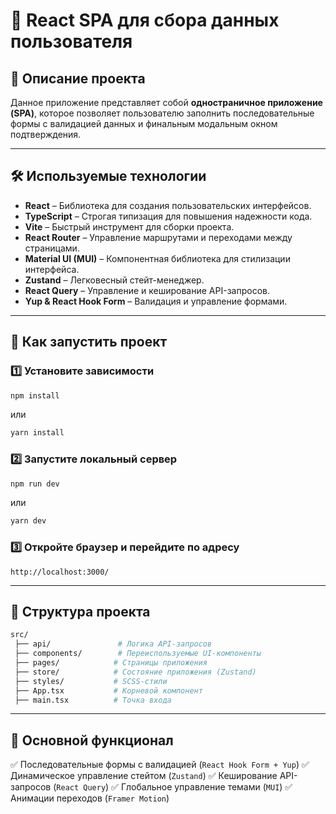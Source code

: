 # 🚀 React SPA для сбора данных пользователя

## 📌 Описание проекта

Данное приложение представляет собой **одностраничное приложение (SPA)**, которое позволяет пользователю заполнить последовательные формы с валидацией данных и финальным модальным окном подтверждения.

---

## 🛠 Используемые технологии

- **React** – Библиотека для создания пользовательских интерфейсов.
- **TypeScript** – Строгая типизация для повышения надежности кода.
- **Vite** – Быстрый инструмент для сборки проекта.
- **React Router** – Управление маршрутами и переходами между страницами.
- **Material UI (MUI)** – Компонентная библиотека для стилизации интерфейса.
- **Zustand** – Легковесный стейт-менеджер.
- **React Query** – Управление и кеширование API-запросов.
- **Yup & React Hook Form** – Валидация и управление формами.

---

## 🚀 Как запустить проект

### 1️⃣ Установите зависимости

```sh
npm install
```

или

```sh
yarn install
```

### 2️⃣ Запустите локальный сервер

```sh
npm run dev
```

или

```sh
yarn dev
```

### 3️⃣ Откройте браузер и перейдите по адресу

```
http://localhost:3000/
```

---

## 📂 Структура проекта

```bash
src/
 ├── api/               # Логика API-запросов
 ├── components/        # Переиспользуемые UI-компоненты
 ├── pages/            # Страницы приложения
 ├── store/            # Состояние приложения (Zustand)
 ├── styles/           # SCSS-стили
 ├── App.tsx           # Корневой компонент
 ├── main.tsx          # Точка входа
```

---

## 📌 Основной функционал

✅ Последовательные формы с валидацией (`React Hook Form + Yup`)
✅ Динамическое управление стейтом (`Zustand`)
✅ Кеширование API-запросов (`React Query`)
✅ Глобальное управление темами (`MUI`)
✅ Анимации переходов (`Framer Motion`)
